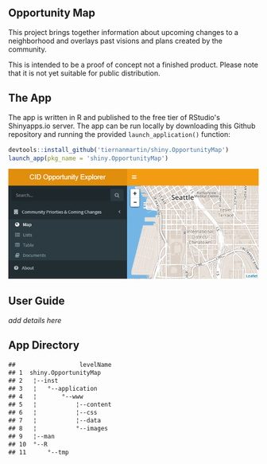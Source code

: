 
Opportunity Map
---------------

This project brings together information about upcoming changes to a neighborhood and overlays past visions and plans created by the community.

This is intended to be a proof of concept not a finished product. Please note that it is not yet suitable for public distribution.

The App
-------

The app is written in R and published to the free tier of RStudio's Shinyapps.io server. The app can be run locally by downloading this Github repository and running the provided `launch_application()` function:

``` r
devtools::install_github('tiernanmartin/shiny.OpportunityMap')
launch_app(pkg_name = 'shiny.OpportunityMap')
```

![](./inst/application/www/images/opp-map-ss-01.PNG)

User Guide
----------

*add details here*

App Directory
-------------

    ##                  levelName
    ## 1  shiny.OpportunityMap   
    ## 2   ¦--inst               
    ## 3   ¦   °--application    
    ## 4   ¦       °--www        
    ## 5   ¦           ¦--content
    ## 6   ¦           ¦--css    
    ## 7   ¦           ¦--data   
    ## 8   ¦           °--images 
    ## 9   ¦--man                
    ## 10  °--R                  
    ## 11      °--tmp
